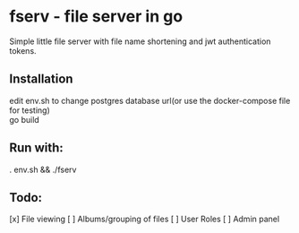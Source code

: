 # fserv - file server in go
Simple little file server with file name shortening and jwt authentication tokens.
## Installation
edit env.sh to change postgres database url(or use the docker-compose file for testing)  
go build  
## Run with:
. env.sh && ./fserv
## Todo:
[x] File viewing
[ ] Albums/grouping of files
[ ] User Roles
[ ] Admin panel
